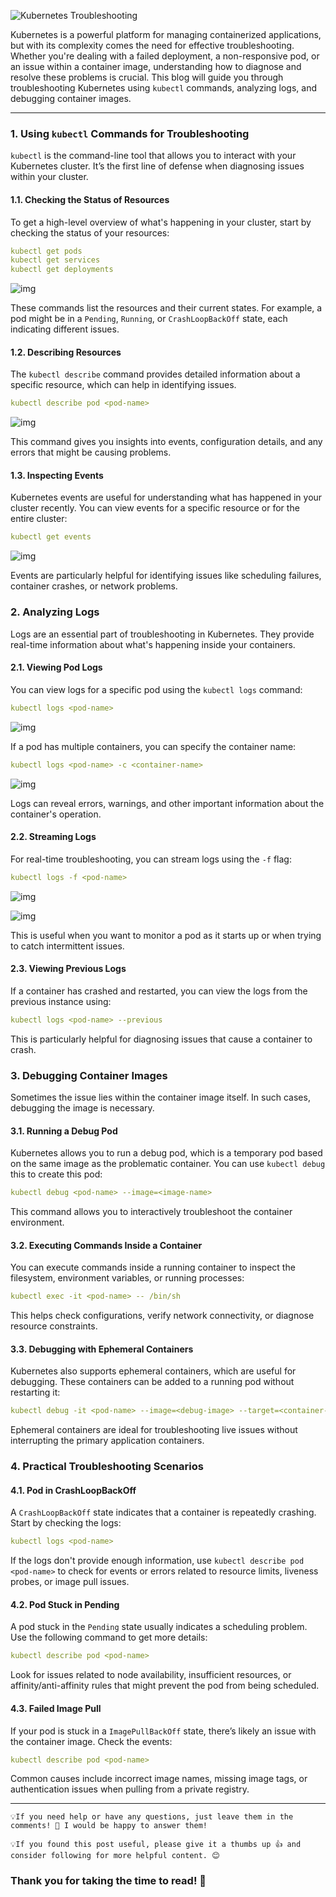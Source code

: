 ![Kubernetes Troubleshooting](https://cdn.hashnode.com/res/hashnode/image/upload/v1723994636091/fe1d74bb-5970-4a0b-805c-885bacb1c948.png?w=1600&h=840&fit=crop&crop=entropy&auto=compress,format&format=webp)



Kubernetes is a powerful platform for managing containerized applications, but with its complexity comes the need for effective troubleshooting. Whether you're dealing with a failed deployment, a non-responsive pod, or an issue within a container image, understanding how to diagnose and resolve these problems is crucial. This blog will guide you through troubleshooting Kubernetes using `kubectl` commands, analyzing logs, and debugging container images.

------

### **1. Using** `kubectl` Commands for Troubleshooting

`kubectl` is the command-line tool that allows you to interact with your Kubernetes cluster. It’s the first line of defense when diagnosing issues within your cluster.

#### **1.1. Checking the Status of Resources**

To get a high-level overview of what's happening in your cluster, start by checking the status of your resources:

```yaml
kubectl get pods
kubectl get services
kubectl get deployments
```

![img](https://cdn.hashnode.com/res/hashnode/image/upload/v1723992974340/9e9043d0-4746-43de-bfcf-1e35a590ba7c.png?auto=compress,format&format=webp)

These commands list the resources and their current states. For example, a pod might be in a `Pending`, `Running`, or `CrashLoopBackOff` state, each indicating different issues.

#### **1.2. Describing Resources**

The `kubectl describe` command provides detailed information about a specific resource, which can help in identifying issues.

```yaml
kubectl describe pod <pod-name>
```

![img](https://cdn.hashnode.com/res/hashnode/image/upload/v1723993034995/9ea99250-dda6-4bbe-a7db-dd0b6cb1b46a.png?auto=compress,format&format=webp)

This command gives you insights into events, configuration details, and any errors that might be causing problems.

#### **1.3. Inspecting Events**

Kubernetes events are useful for understanding what has happened in your cluster recently. You can view events for a specific resource or for the entire cluster:

```yaml
kubectl get events
```

![img](https://cdn.hashnode.com/res/hashnode/image/upload/v1723993070161/533d46a9-e641-4042-a24e-c5fef07682fa.png?auto=compress,format&format=webp)

Events are particularly helpful for identifying issues like scheduling failures, container crashes, or network problems.

### **2. Analyzing Logs**

Logs are an essential part of troubleshooting in Kubernetes. They provide real-time information about what's happening inside your containers.

#### **2.1. Viewing Pod Logs**

You can view logs for a specific pod using the `kubectl logs` command:

```yaml
kubectl logs <pod-name>
```

![img](https://cdn.hashnode.com/res/hashnode/image/upload/v1723993159479/9bce7f40-5442-4166-a5d5-fd2833a7a9a2.png?auto=compress,format&format=webp)

If a pod has multiple containers, you can specify the container name:

```yaml
kubectl logs <pod-name> -c <container-name>
```

![img](https://cdn.hashnode.com/res/hashnode/image/upload/v1723993746028/dd77d1ef-65c1-4a22-bd70-a7b36d6ff277.png?auto=compress,format&format=webp)

Logs can reveal errors, warnings, and other important information about the container's operation.

#### **2.2. Streaming Logs**

For real-time troubleshooting, you can stream logs using the `-f` flag:

```yaml
kubectl logs -f <pod-name>
```

![img](https://cdn.hashnode.com/res/hashnode/image/upload/v1723994008479/9023e0f2-da0a-4b2a-91e4-3a0c2e9f1123.png?auto=compress,format&format=webp)

![img](https://cdn.hashnode.com/res/hashnode/image/upload/v1723994025779/da5d251c-6fbb-4d81-91c4-6415237fc454.png?auto=compress,format&format=webp)

This is useful when you want to monitor a pod as it starts up or when trying to catch intermittent issues.

#### **2.3. Viewing Previous Logs**

If a container has crashed and restarted, you can view the logs from the previous instance using:

```yaml
kubectl logs <pod-name> --previous
```

This is particularly helpful for diagnosing issues that cause a container to crash.

### **3. Debugging Container Images**

Sometimes the issue lies within the container image itself. In such cases, debugging the image is necessary.

#### **3.1. Running a Debug Pod**

Kubernetes allows you to run a debug pod, which is a temporary pod based on the same image as the problematic container. You can use `kubectl debug` this to create this pod:

```yaml
kubectl debug <pod-name> --image=<image-name>
```

This command allows you to interactively troubleshoot the container environment.

#### **3.2. Executing Commands Inside a Container**

You can execute commands inside a running container to inspect the filesystem, environment variables, or running processes:

```yaml
kubectl exec -it <pod-name> -- /bin/sh
```

This helps check configurations, verify network connectivity, or diagnose resource constraints.

#### **3.3. Debugging with Ephemeral Containers**

Kubernetes also supports ephemeral containers, which are useful for debugging. These containers can be added to a running pod without restarting it:

```yaml
kubectl debug -it <pod-name> --image=<debug-image> --target=<container-name>
```

Ephemeral containers are ideal for troubleshooting live issues without interrupting the primary application containers.

### **4. Practical Troubleshooting Scenarios**

#### **4.1. Pod in CrashLoopBackOff**

A `CrashLoopBackOff` state indicates that a container is repeatedly crashing. Start by checking the logs:

```yaml
kubectl logs <pod-name>
```

If the logs don't provide enough information, use `kubectl describe pod <pod-name>` to check for events or errors related to resource limits, liveness probes, or image pull issues.

#### **4.2. Pod Stuck in Pending**

A pod stuck in the `Pending` state usually indicates a scheduling problem. Use the following command to get more details:

```yaml
kubectl describe pod <pod-name>
```

Look for issues related to node availability, insufficient resources, or affinity/anti-affinity rules that might prevent the pod from being scheduled.

#### **4.3. Failed Image Pull**

If your pod is stuck in a `ImagePullBackOff` state, there’s likely an issue with the container image. Check the events:

```yaml
kubectl describe pod <pod-name>
```

Common causes include incorrect image names, missing image tags, or authentication issues when pulling from a private registry.

------

```
💡If you need help or have any questions, just leave them in the comments! 📝 I would be happy to answer them!
```

```
💡If you found this post useful, please give it a thumbs up 👍 and consider following for more helpful content. 😊
```

### Thank you for taking the time to read! 💚